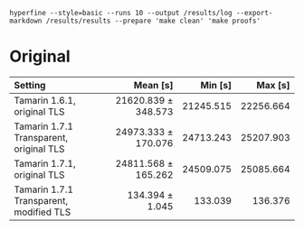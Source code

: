 `hyperfine --style=basic --runs 10 --output /results/log --export-markdown /results/results --prepare 'make clean' 'make proofs'`

# Original 
| Setting | Mean [s] | Min [s] | Max [s] |
|:---|---:|---:|---:|
| Tamarin 1.6.1, original TLS             | 21620.839 ± 348.573 | 21245.515 | 22256.664 |
| Tamarin 1.7.1 Transparent, original TLS | 24973.333 ± 170.076 | 24713.243 | 25207.903 |
| Tamarin 1.7.1, original TLS             | 24811.568 ± 165.262 | 24509.075 | 25085.664 |
| Tamarin 1.7.1 Transparent, modified TLS |   134.394 ± 1.045   |   133.039 |   136.376 |
